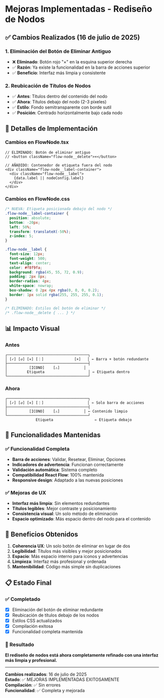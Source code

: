 # Mejoras Implementadas - Rediseño de Nodos

## ✅ Cambios Realizados (16 de julio de 2025)

### 1. **Eliminación del Botón de Eliminar Antiguo**
- ❌ **Eliminado**: Botón rojo "×" en la esquina superior derecha
- ✅ **Razón**: Ya existe la funcionalidad en la barra de acciones superior
- ✅ **Beneficio**: Interfaz más limpia y consistente

### 2. **Reubicación de Títulos de Nodos**
- ✅ **Antes**: Títulos dentro del contenido del nodo
- ✅ **Ahora**: Títulos debajo del nodo (2-3 píxeles)
- ✅ **Estilo**: Fondo semitransparente con borde sutil
- ✅ **Posición**: Centrado horizontalmente bajo cada nodo

## 🎨 Detalles de Implementación

### Cambios en FlowNode.tsx
```tsx
// ELIMINADO: Botón de eliminar antiguo
// <button className="flow-node__delete">×</button>

// AÑADIDO: Contenedor de etiqueta fuera del nodo
<div className="flow-node__label-container">
  <div className="flow-node__label">
    {data.label || nodeConfig.label}
  </div>
</div>
```

### Cambios en FlowNode.css
```css
/* NUEVA: Etiqueta posicionada debajo del nodo */
.flow-node__label-container {
  position: absolute;
  bottom: -20px;
  left: 50%;
  transform: translateX(-50%);
  z-index: 5;
}

.flow-node__label {
  font-size: 12px;
  font-weight: 500;
  text-align: center;
  color: #f8f9fa;
  background: rgba(45, 55, 72, 0.9);
  padding: 2px 8px;
  border-radius: 4px;
  white-space: nowrap;
  box-shadow: 0 2px 4px rgba(0, 0, 0, 0.2);
  border: 1px solid rgba(255, 255, 255, 0.1);
}

/* ELIMINADO: Estilos del botón de eliminar */
/* .flow-node__delete { ... } */
```

## 📊 Impacto Visual

### Antes
```
┌─────────────────────────────────────┐
│ [✓] [↺] [✕] [⋮]              [×]   │ ← Barra + botón redundante
├─────────────────────────────────────┤
│          [ICONO]    [⚠️]           │
│         Etiqueta                    │ ← Etiqueta dentro
└─────────────────────────────────────┘
```

### Ahora
```
┌─────────────────────────────────────┐
│ [✓] [↺] [✕] [⋮]                    │ ← Solo barra de acciones
├─────────────────────────────────────┤
│          [ICONO]    [⚠️]           │ ← Contenido limpio
└─────────────────────────────────────┘
              Etiqueta                   ← Etiqueta debajo
```

## 🔧 Funcionalidades Mantenidas

### ✅ Funcionalidad Completa
- **Barra de acciones**: Validar, Resetear, Eliminar, Opciones
- **Indicadores de advertencia**: Funcionan correctamente
- **Validación automática**: Sistema completo
- **Compatibilidad React Flow**: 100% mantenida
- **Responsive design**: Adaptado a las nuevas posiciones

### ✅ Mejoras de UX
- **Interfaz más limpia**: Sin elementos redundantes
- **Títulos legibles**: Mejor contraste y posicionamiento
- **Consistencia visual**: Un solo método de eliminación
- **Espacio optimizado**: Más espacio dentro del nodo para el contenido

## 🎯 Beneficios Obtenidos

1. **Coherencia UX**: Un solo botón de eliminar en lugar de dos
2. **Legibilidad**: Títulos más visibles y mejor posicionados
3. **Espacio**: Más espacio interno para iconos y advertencias
4. **Limpieza**: Interfaz más profesional y ordenada
5. **Mantenibilidad**: Código más simple sin duplicaciones

## 📋 Estado Final

### ✅ Completado
- [x] Eliminación del botón de eliminar redundante
- [x] Reubicación de títulos debajo de los nodos
- [x] Estilos CSS actualizados
- [x] Compilación exitosa
- [x] Funcionalidad completa mantenida

### 🎉 Resultado
**El rediseño de nodos está ahora completamente refinado con una interfaz más limpia y profesional.**

---

**Cambios realizados**: 16 de julio de 2025  
**Estado**: ✅ MEJORAS IMPLEMENTADAS EXITOSAMENTE  
**Compilación**: ✅ Sin errores  
**Funcionalidad**: ✅ Completa y mejorada
